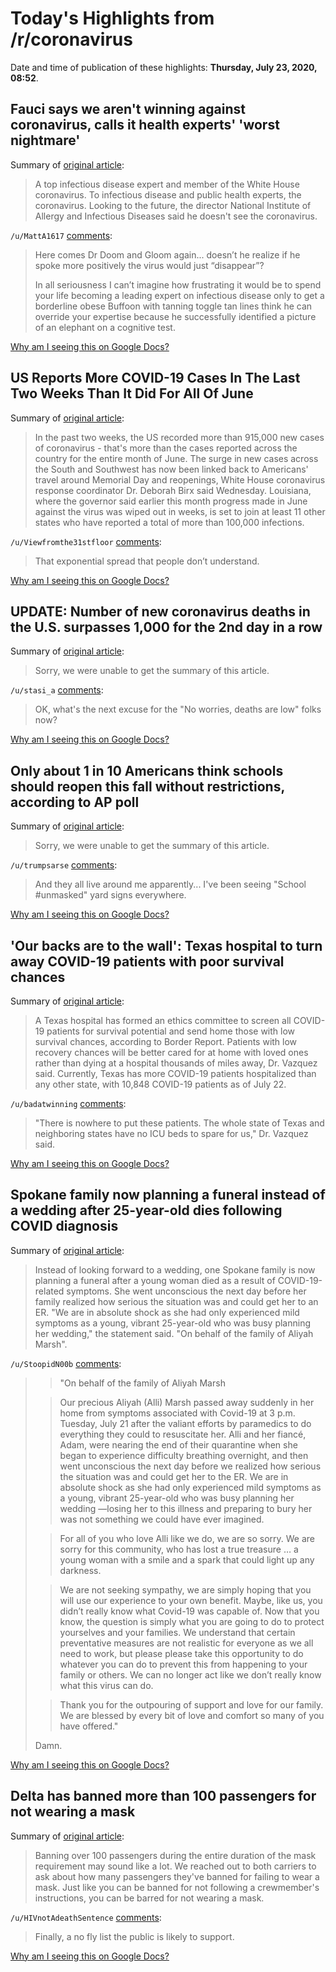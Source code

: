 # Today's Highlights from /r/coronavirus

Date and time of publication of these highlights: **Thursday, July 23, 2020, 08:52**.

## Fauci says we aren't winning against coronavirus, calls it health experts' 'worst nightmare'

Summary of [original article](https://www.newsweek.com/fauci-says-we-arent-winning-against-coronavirus-calls-it-health-experts-worst-nightmare-1519878):

> A top infectious disease expert and member of the White House coronavirus. To infectious disease and public health experts, the coronavirus. Looking to the future, the director National Institute of Allergy and Infectious Diseases said he doesn't see the coronavirus.

`/u/MattA1617` [comments](https://www.reddit.com/r/Coronavirus/comments/hwed9l/fauci_says_we_arent_winning_against_coronavirus/):

> Here comes Dr Doom and Gloom again... doesn’t he realize if he spoke more positively the virus would just “disappear”? 
> 
> In all seriousness I can’t imagine how frustrating it would be to spend your life becoming a leading expert on infectious disease only to get a borderline obese Buffoon with tanning toggle tan lines think he can override your expertise because he successfully identified a picture of an elephant on a cognitive test.

[Why am I seeing this on Google Docs?](https://docs.google.com/document/d/1Dc6We63vOXIZsc0op-Bt4abqkYjXzOigalQqFxmvvbM/edit?usp=sharing)

## US Reports More COVID-19 Cases In The Last Two Weeks Than It Did For All Of June

Summary of [original article](https://dfw.cbslocal.com/2020/07/23/us-more-covid-19-cases-two-weeks-all-of-june/):

> In the past two weeks, the US recorded more than 915,000 new cases of coronavirus - that's more than the cases reported across the country for the entire month of June. The surge in new cases across the South and Southwest has now been linked back to Americans' travel around Memorial Day and reopenings, White House coronavirus response coordinator Dr. Deborah Birx said Wednesday. Louisiana, where the governor said earlier this month progress made in June against the virus was wiped out in weeks, is set to join at least 11 other states who have reported a total of more than 100,000 infections.

`/u/Viewfromthe31stfloor` [comments](https://www.reddit.com/r/Coronavirus/comments/hwewoy/us_reports_more_covid19_cases_in_the_last_two/):

> That exponential spread that people don’t understand.

[Why am I seeing this on Google Docs?](https://docs.google.com/document/d/1Dc6We63vOXIZsc0op-Bt4abqkYjXzOigalQqFxmvvbM/edit?usp=sharing)

## UPDATE: Number of new coronavirus deaths in the U.S. surpasses 1,000 for the 2nd day in a row

Summary of [original article](https://twitter.com/BNODesk/status/1286082335591604224):

> Sorry, we were unable to get the summary of this article.

`/u/stasi_a` [comments](https://www.reddit.com/r/Coronavirus/comments/hw4uxm/update_number_of_new_coronavirus_deaths_in_the_us/):

> OK, what's the next excuse for the "No worries, deaths are low" folks now?

[Why am I seeing this on Google Docs?](https://docs.google.com/document/d/1Dc6We63vOXIZsc0op-Bt4abqkYjXzOigalQqFxmvvbM/edit?usp=sharing)

## Only about 1 in 10 Americans think schools should reopen this fall without restrictions, according to AP poll

Summary of [original article](https://www.orlandosentinel.com/coronavirus/ct-nw-covid-schools-reopening-poll-20200722-5y6wvm655jgkxlznunq4rzttt4-story.html):

> Sorry, we were unable to get the summary of this article.

`/u/trumpsarse` [comments](https://www.reddit.com/r/Coronavirus/comments/hwed3j/only_about_1_in_10_americans_think_schools_should/):

> And they all live around me apparently... I've been seeing "School #unmasked" yard signs everywhere.

[Why am I seeing this on Google Docs?](https://docs.google.com/document/d/1Dc6We63vOXIZsc0op-Bt4abqkYjXzOigalQqFxmvvbM/edit?usp=sharing)

## 'Our backs are to the wall': Texas hospital to turn away COVID-19 patients with poor survival chances

Summary of [original article](https://www.beckershospitalreview.com/patient-flow/our-backs-are-to-the-wall-texas-hospital-to-turn-away-covid-19-patients-with-poor-survival-chances.html):

> A Texas hospital has formed an ethics committee to screen all COVID-19 patients for survival potential and send home those with low survival chances, according to Border Report. Patients with low recovery chances will be better cared for at home with loved ones rather than dying at a hospital thousands of miles away, Dr. Vazquez said. Currently, Texas has more COVID-19 patients hospitalized than any other state, with 10,848 COVID-19 patients as of July 22.

`/u/badatwinning` [comments](https://www.reddit.com/r/Coronavirus/comments/hw7slv/our_backs_are_to_the_wall_texas_hospital_to_turn/):

> "There is nowhere to put these patients. The whole state of Texas and neighboring states have no ICU beds to spare for us," Dr. Vazquez said.

[Why am I seeing this on Google Docs?](https://docs.google.com/document/d/1Dc6We63vOXIZsc0op-Bt4abqkYjXzOigalQqFxmvvbM/edit?usp=sharing)

## Spokane family now planning a funeral instead of a wedding after 25-year-old dies following COVID diagnosis

Summary of [original article](https://www.khq.com/coronavirus/spokane-family-now-planning-a-funeral-instead-of-a-wedding-after-25-year-old-dies/article_63796f26-cc9d-11ea-a263-53700ca65d29.html):

> Instead of looking forward to a wedding, one Spokane family is now planning a funeral after a young woman died as a result of COVID-19-related symptoms. She went unconscious the next day before her family realized how serious the situation was and could get her to an ER. "We are in absolute shock as she had only experienced mild symptoms as a young, vibrant 25-year-old who was busy planning her wedding," the statement said. "On behalf of the family of Aliyah Marsh".

`/u/StoopidN00b` [comments](https://www.reddit.com/r/Coronavirus/comments/hwfhyj/spokane_family_now_planning_a_funeral_instead_of/):

> > "On behalf of the family of Aliyah Marsh
> 
> > Our precious Aliyah (Alli) Marsh passed away suddenly in her home from symptoms associated with Covid-19 at 3 p.m. Tuesday, July 21 after the valiant efforts by paramedics to do everything they could to resuscitate her. Alli and her fiancé, Adam, were nearing the end of their quarantine when she began to experience difficulty breathing overnight, and then went unconscious the next day before we realized how serious the situation was and could get her to the ER. We are in absolute shock as she had only experienced mild symptoms as a young, vibrant 25-year-old who was busy planning her wedding —losing her to this illness and preparing to bury her was not something we could have ever imagined.
> 
> > For all of you who love Alli like we do, we are so sorry. We are sorry for this community, who has lost a true treasure … a young woman with a smile and a spark that could light up any darkness.
> 
> > We are not seeking sympathy, we are simply hoping that you will use our experience to your own benefit. Maybe, like us, you didn’t really know what Covid-19 was capable of. Now that you know, the question is simply what you are going to do to protect yourselves and your families. We understand that certain preventative measures are not realistic for everyone as we all need to work, but please please take this opportunity to do whatever you can do to prevent this from happening to your family or others. We can no longer act like we don’t really know what this virus can do.
> 
> > Thank you for the outpouring of support and love for our family. We are blessed by every bit of love and comfort so many of you have offered."
> 
> Damn.

[Why am I seeing this on Google Docs?](https://docs.google.com/document/d/1Dc6We63vOXIZsc0op-Bt4abqkYjXzOigalQqFxmvvbM/edit?usp=sharing)

## Delta has banned more than 100 passengers for not wearing a mask

Summary of [original article](https://thepointsguy.com/news/delta-mask-policy-enforcement/):

> Banning over 100 passengers during the entire duration of the mask requirement may sound like a lot. We reached out to both carriers to ask about how many passengers they've banned for failing to wear a mask. Just like you can be banned for not following a crewmember's instructions, you can be barred for not wearing a mask.

`/u/HIVnotAdeathSentence` [comments](https://www.reddit.com/r/Coronavirus/comments/hw6rzo/delta_has_banned_more_than_100_passengers_for_not/):

> Finally, a no fly list the public is likely to support.

[Why am I seeing this on Google Docs?](https://docs.google.com/document/d/1Dc6We63vOXIZsc0op-Bt4abqkYjXzOigalQqFxmvvbM/edit?usp=sharing)

